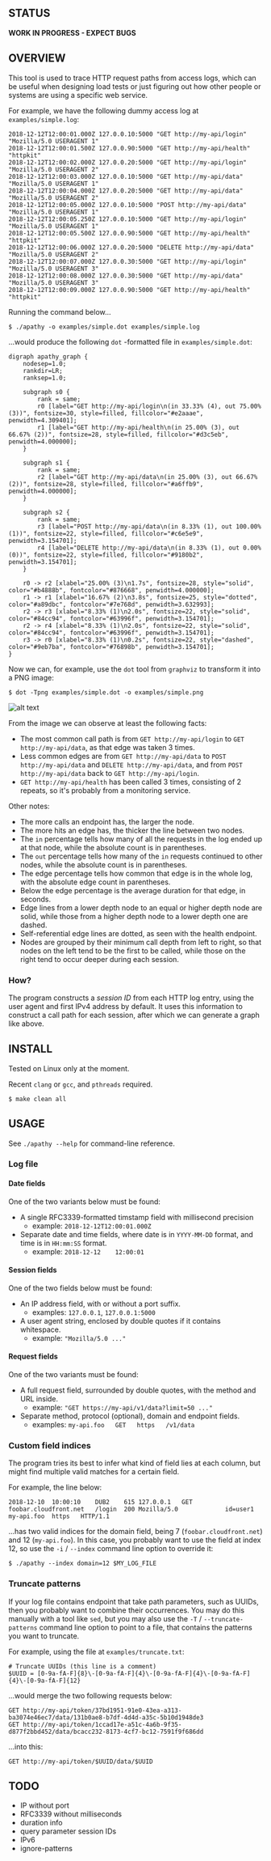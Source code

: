 STATUS
------

**WORK IN PROGRESS - EXPECT BUGS**


OVERVIEW
--------

This tool is used to trace HTTP request paths from access logs,
which can be useful when designing load tests or just figuring out
how other people or systems are using a specific web service.

For example, we have the following dummy access log at `examples/simple.log`:

    2018-12-12T12:00:01.000Z 127.0.0.10:5000 "GET http://my-api/login" "Mozilla/5.0 USERAGENT 1"
    2018-12-12T12:00:01.500Z 127.0.0.90:5000 "GET http://my-api/health" "httpkit"
    2018-12-12T12:00:02.000Z 127.0.0.20:5000 "GET http://my-api/login" "Mozilla/5.0 USERAGENT 2"
    2018-12-12T12:00:03.000Z 127.0.0.10:5000 "GET http://my-api/data" "Mozilla/5.0 USERAGENT 1"
    2018-12-12T12:00:04.000Z 127.0.0.20:5000 "GET http://my-api/data" "Mozilla/5.0 USERAGENT 2"
    2018-12-12T12:00:05.000Z 127.0.0.10:5000 "POST http://my-api/data" "Mozilla/5.0 USERAGENT 1"
    2018-12-12T12:00:05.250Z 127.0.0.10:5000 "GET http://my-api/login" "Mozilla/5.0 USERAGENT 1"
    2018-12-12T12:00:05.500Z 127.0.0.90:5000 "GET http://my-api/health" "httpkit"
    2018-12-12T12:00:06.000Z 127.0.0.20:5000 "DELETE http://my-api/data" "Mozilla/5.0 USERAGENT 2"
    2018-12-12T12:00:07.000Z 127.0.0.30:5000 "GET http://my-api/login" "Mozilla/5.0 USERAGENT 3"
    2018-12-12T12:00:08.000Z 127.0.0.30:5000 "GET http://my-api/data" "Mozilla/5.0 USERAGENT 3"
    2018-12-12T12:00:09.000Z 127.0.0.90:5000 "GET http://my-api/health" "httpkit"

Running the command below...

    $ ./apathy -o examples/simple.dot examples/simple.log

...would produce the following `dot` -formatted file in `examples/simple.dot`:

    digraph apathy_graph {
        nodesep=1.0;
        rankdir=LR;
        ranksep=1.0;
    
        subgraph s0 {
            rank = same;
            r0 [label="GET http://my-api/login\n(in 33.33% (4), out 75.00% (3))", fontsize=30, style=filled, fillcolor="#e2aaae", penwidth=4.309401];
            r1 [label="GET http://my-api/health\n(in 25.00% (3), out 66.67% (2))", fontsize=28, style=filled, fillcolor="#d3c5eb", penwidth=4.000000];
        }
    
        subgraph s1 {
            rank = same;
            r2 [label="GET http://my-api/data\n(in 25.00% (3), out 66.67% (2))", fontsize=28, style=filled, fillcolor="#a6ffb9", penwidth=4.000000];
        }
    
        subgraph s2 {
            rank = same;
            r3 [label="POST http://my-api/data\n(in 8.33% (1), out 100.00% (1))", fontsize=22, style=filled, fillcolor="#c6e5e9", penwidth=3.154701];
            r4 [label="DELETE http://my-api/data\n(in 8.33% (1), out 0.00% (0))", fontsize=22, style=filled, fillcolor="#9180b2", penwidth=3.154701];
        }
    
        r0 -> r2 [xlabel="25.00% (3)\n1.7s", fontsize=28, style="solid", color="#b4888b", fontcolor="#876668", penwidth=4.000000];
        r1 -> r1 [xlabel="16.67% (2)\n3.8s", fontsize=25, style="dotted", color="#a89dbc", fontcolor="#7e768d", penwidth=3.632993];
        r2 -> r3 [xlabel="8.33% (1)\n2.0s", fontsize=22, style="solid", color="#84cc94", fontcolor="#63996f", penwidth=3.154701];
        r2 -> r4 [xlabel="8.33% (1)\n2.0s", fontsize=22, style="solid", color="#84cc94", fontcolor="#63996f", penwidth=3.154701];
        r3 -> r0 [xlabel="8.33% (1)\n0.2s", fontsize=22, style="dashed", color="#9eb7ba", fontcolor="#76898b", penwidth=3.154701];
    }

Now we can, for example, use the `dot` tool from `graphviz`
to transform it into a PNG image:

    $ dot -Tpng examples/simple.dot -o examples/simple.png

![alt text](examples/simple.png)

From the image we can observe at least the following facts:

  * The most common call path is from `GET http://my-api/login` to
    `GET http://my-api/data`, as that edge was taken 3 times.
  * Less common edges are from `GET http://my-api/data` to 
    `POST http://my-api/data` and `DELETE http://my-api/data`,
    and from `POST http://my-api/data` back to `GET http://my-api/login`.
  * `GET http://my-api/health` has been called 3 times, consisting of 2
    repeats, so it's probably from a monitoring service.

Other notes:

  * The more calls an endpoint has, the larger the node.
  * The more hits an edge has, the thicker the line between two nodes.
  * The `in` percentage tells how many of all the requests in the log
    ended up at that node, while the absolute count is in parentheses.
  * The `out` percentage tells how many of the `in` requests continued
    to other nodes, while the absolute count is in parentheses.
  * The edge percentage tells how common that edge is in the whole
    log, with the absolute edge count in parentheses.
  * Below the edge percentage is the average duration for that edge,
    in seconds.
  * Edge lines from a lower depth node to an equal or higher depth node
    are solid, while those from a higher depth node to a lower depth one
    are dashed.
  * Self-referential edge lines are dotted, as seen with the health endpoint.
  * Nodes are grouped by their minimum call depth from left to right,
    so that nodes on the left tend to be the first to be called, while
    those on the right tend to occur deeper during each session.

### How?

The program constructs a *session ID* from each HTTP log entry,
using the user agent and first IPv4 address by default. It uses
this information to construct a call path for each session, after
which we can generate a graph like above.


INSTALL
-------

Tested on Linux only at the moment.

Recent `clang` or `gcc`, and `pthreads` required.

    $ make clean all


USAGE
-----

See `./apathy --help` for command-line reference.

### Log file

#### Date fields

One of the two variants below must be found:

  * A single RFC3339-formatted timstamp field with millisecond precision
    - example: `2018-12-12T12:00:01.000Z`
  * Separate date and time fields, where date is in `YYYY-MM-DD` format,
    and time is in `HH:mm:SS` format.
    - example: `2018-12-12    12:00:01`

#### Session fields

One of the two fields below must be found:

  * An IP address field, with or without a port suffix.
    - examples: `127.0.0.1`, `127.0.0.1:5000`
  * A user agent string, enclosed by double quotes if it contains whitespace.
    - example: `"Mozilla/5.0 ..."`

#### Request fields

One of the two variants must be found:

  * A full request field, surrounded by double quotes, with the method and URL inside.
    - example: `"GET https://my-api/v1/data?limit=50 ..."`
  * Separate method, protocol (optional), domain and endpoint fields.
    - examples: `my-api.foo   GET   https   /v1/data`

### Custom field indices

The program tries its best to infer what kind of field lies at each column,
but might find multiple valid matches for a certain field.

For example, the line below:

    2018-12-10  10:00:10    DUB2    615 127.0.0.1   GET foobar.cloudfront.net   /login  200 Mozilla/5.0             id=user1    my-api.foo  https   HTTP/1.1

...has two valid indices for the domain field, being 7 (`foobar.cloudfront.net`)
and 12 (`my-api.foo`). In this case, you probably want to use the field
at index 12, so use the `-i` / `--index` command line option to override
it:

    $ ./apathy --index domain=12 $MY_LOG_FILE

### Truncate patterns

If your log file contains endpoint that take path parameters, such as
UUIDs, then you probably want to combine their occurrences. You may do
this manually with a tool like `sed`,
but you may also use the `-T` / `--truncate-patterns` command line option
to point to a file, that contains the patterns you want to truncate.

For example, using the file at `examples/truncate.txt`:

    # Truncate UUIDs (this line is a comment)
    $UUID = [0-9a-fA-F]{8}\-[0-9a-fA-F]{4}\-[0-9a-fA-F]{4}\-[0-9a-fA-F]{4}\-[0-9a-fA-F]{12}

...would merge the two following requests below:

    GET http://my-api/token/37bd1951-91e0-43ea-a313-ba3074e46ec7/data/131b0ae8-b7df-4d4d-a35c-5b10d1948de3
    GET http://my-api/token/1ccad17e-a51c-4a6b-9f35-d877f2bbd452/data/bcacc232-8173-4cf7-bc12-7591f9f686dd

...into this:

    GET http://my-api/token/$UUID/data/$UUID


TODO
----

  * IP without port
  * RFC3339 without milliseconds
  * duration info
  * query parameter session IDs
  * IPv6
  * ignore-patterns
